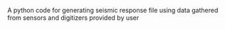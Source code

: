 A python code for generating seismic response file using data gathered from sensors and digitizers provided by user
